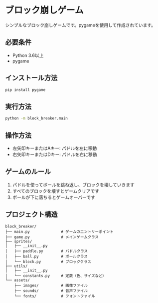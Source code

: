 # ブロック崩しゲーム

シンプルなブロック崩しゲームです。pygameを使用して作成されています。

## 必要条件

- Python 3.6以上
- pygame

## インストール方法

```bash
pip install pygame
```

## 実行方法

```bash
python -m block_breaker.main
```

## 操作方法

- 左矢印キーまたはAキー: パドルを左に移動
- 右矢印キーまたはDキー: パドルを右に移動

## ゲームのルール

1. パドルを使ってボールを跳ね返し、ブロックを壊していきます
2. すべてのブロックを壊すとゲームクリアです
3. ボールが下に落ちるとゲームオーバーです

## プロジェクト構造

```
block_breaker/
├── main.py              # ゲームのエントリーポイント
├── game.py              # メインゲームクラス
├── sprites/
│   ├── __init__.py
│   ├── paddle.py        # パドルクラス
│   ├── ball.py          # ボールクラス
│   └── block.py         # ブロッククラス
├── utils/
│   ├── __init__.py
│   └── constants.py     # 定数（色、サイズなど）
└── assets/
    ├── images/          # 画像ファイル
    ├── sounds/          # 音声ファイル
    └── fonts/           # フォントファイル
``` 